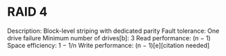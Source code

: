 # RAID 4

Description: Block-level striping with dedicated parity
Fault tolerance: One drive failure
Minimum number of drives[b]: 3
Read performance: (n − 1)
Space efficiency: 1 − 1/n
Write performance: (n − 1)[e][citation needed]